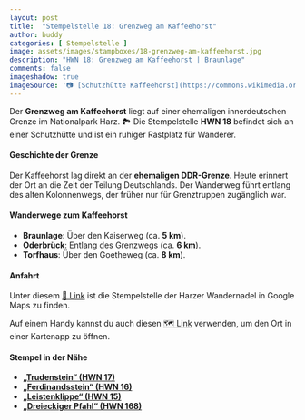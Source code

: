 ```yaml
---
layout: post
title:  "Stempelstelle 18: Grenzweg am Kaffeehorst"
author: buddy
categories: [ Stempelstelle ]
image: assets/images/stampboxes/18-grenzweg-am-kaffeehorst.jpg
description: "HWN 18: Grenzweg am Kaffeehorst | Braunlage"
comments: false
imageshadow: true
imageSource: '📷 [Schutzhütte Kaffeehorst](https://commons.wikimedia.org/wiki/File:Schutzh%C3%BCtte_Kaffeehorst.JPG) von <a href="//commons.wikimedia.org/wiki/User:B.Thomas95" title="User:B.Thomas95">Thomas Binder</a> unter Lizenz [CC BY-SA 4.0](https://creativecommons.org/licenses/by-sa/4.0)'
---
```


Der **Grenzweg am Kaffeehorst** liegt auf einer ehemaligen innerdeutschen Grenze im Nationalpark Harz. 🏞️ Die Stempelstelle **HWN 18** befindet sich an einer Schutzhütte und ist ein ruhiger Rastplatz für Wanderer.

#### Geschichte der Grenze

Der Kaffeehorst lag direkt an der **ehemaligen DDR-Grenze**. Heute erinnert der Ort an die Zeit der Teilung Deutschlands. Der Wanderweg führt entlang des alten Kolonnenwegs, der früher nur für Grenztruppen zugänglich war.

#### Wanderwege zum Kaffeehorst

- **Braunlage**: Über den Kaiserweg (ca. **5 km**).
- **Oderbrück**: Entlang des Grenzwegs (ca. **6 km**).
- **Torfhaus**: Über den Goetheweg (ca. **8 km**).

#### Anfahrt

Unter diesem [📍 Link](https://www.google.com/maps/dir/?api=1&origin=&destination=51.74983%2C%2010.60074) ist die Stempelstelle der Harzer Wandernadel in Google Maps zu finden.

<div class="android-only">
  Auf einem Handy kannst du auch diesen 
  <a href="geo:51.74983,10.60074">🗺️ Link</a> 
  verwenden, um den Ort in einer Kartenapp zu öffnen.
  <p></p>
</div>

#### Stempel in der Nähe

- [**„Trudenstein“ (HWN 17)**](/stempelstelle-017-trudenstein)
- [**„Ferdinandsstein“ (HWN 16)**](/stempelstelle-016-ferdinandsstein)
- [**„Leistenklippe“ (HWN 15)**](/stempelstelle-015-leistenklippe)
- [**„Dreieckiger Pfahl“ (HWN 168)**](/stempelstelle-168-dreieckiger-pfahl)
